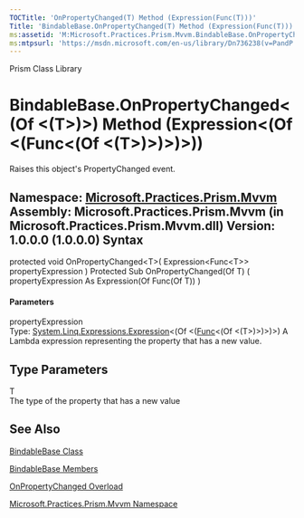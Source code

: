 ```yaml
---
TOCTitle: 'OnPropertyChanged(T) Method (Expression(Func(T)))'
Title: 'BindableBase.OnPropertyChanged(T) Method (Expression(Func(T))) (Microsoft.Practices.Prism.Mvvm)'
ms:assetid: 'M:Microsoft.Practices.Prism.Mvvm.BindableBase.OnPropertyChanged\`\`1(System.Linq.Expressions.Expression{System.Func{\`\`0}})'
ms:mtpsurl: 'https://msdn.microsoft.com/en-us/library/Dn736238(v=PandP.50)'
---
```


Prism Class Library

BindableBase.OnPropertyChanged&lt;(Of &lt;(T&gt;)&gt;) Method (Expression&lt;(Of &lt;(Func&lt;(Of &lt;(T&gt;)&gt;)&gt;)&gt;))
=================================================================================================================================

Raises this object's PropertyChanged event.

**Namespace:** [Microsoft.Practices.Prism.Mvvm](https://msdn.microsoft.com/n:microsoft.practices.prism.mvvm)
**Assembly:** Microsoft.Practices.Prism.Mvvm (in Microsoft.Practices.Prism.Mvvm.dll) Version: 1.0.0.0 (1.0.0.0)
Syntax
------

<span id="syntaxToggle"></span>protected void OnPropertyChanged&lt;T&gt;( Expression&lt;Func&lt;T&gt;&gt; propertyExpression ) Protected Sub OnPropertyChanged(Of T) ( propertyExpression As Expression(Of Func(Of T)) )
#### Parameters

propertyExpression  
Type: [System.Linq.Expressions.Expression](http://msdn2.microsoft.com/en-us/library/bb335710)&lt;(Of &lt;([Func](http://msdn2.microsoft.com/en-us/library/bb534960)&lt;(Of &lt;(T&gt;)&gt;)&gt;)&gt;)
A Lambda expression representing the property that has a new value.

Type Parameters
---------------

<span id="templatesToggle"></span>
T  
The type of the property that has a new value

See Also
--------

<span id="seeAlsoToggle"></span>
[BindableBase Class](https://msdn.microsoft.com/t:microsoft.practices.prism.mvvm.bindablebase)

[BindableBase Members](https://msdn.microsoft.com/allmembers.t:microsoft.practices.prism.mvvm.bindablebase)

[OnPropertyChanged Overload](https://msdn.microsoft.com/overload:microsoft.practices.prism.mvvm.bindablebase.onpropertychanged)

[Microsoft.Practices.Prism.Mvvm Namespace](https://msdn.microsoft.com/n:microsoft.practices.prism.mvvm)
